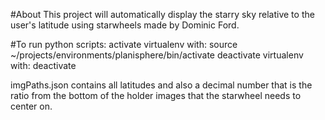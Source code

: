 #About
This project will automatically display the starry sky relative to the user's latitude using starwheels made by Dominic Ford.

#To run python scripts:
activate virtualenv with:
  source ~/projects/environments/planisphere/bin/activate
deactivate virtualenv with:
  deactivate

imgPaths.json contains all latitudes and also a decimal number that is the ratio from the bottom of the holder images that the starwheel needs to center on.